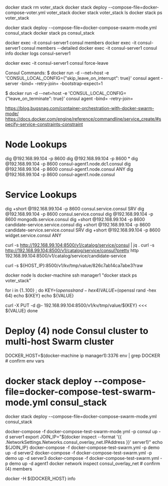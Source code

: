docker stack rm voter_stack
docker stack deploy --compose-file=docker-compose-voter.yml voter_stack
docker stack voter_stack ls
docker stack ps voter_stack


docker stack deploy --compose-file=docker-compose-swarm-mode.yml consul_stack
docker stack ps consul_stack

docker exec -it consul-server1 consul members
docker exec -it consul-server1 consul members --detailed
docker exec -it consul-server1 consul info
docker logs consul-server1

docker exec -it consul-server1 consul force-leave <node>


Consul Commands:
$ docker run -d --net=host -e 'CONSUL_LOCAL_CONFIG={"skip_leave_on_interrupt": true}' consul agent -server -bind=<external ip> -retry-join=<root agent ip> -bootstrap-expect=1

$  docker run -d --net=host -e 'CONSUL_LOCAL_CONFIG={"leave_on_terminate": true}' consul agent -bind=<external ip> -retry-join=<root agent ip>


https://blog.bugsnag.com/container-orchestration-with-docker-swarm-mode/
https://docs.docker.com/engine/reference/commandline/service_create/#specify-service-constraints-constraint

Node Lookups
============
dig @192.168.99.104 -p 8600
dig @192.168.99.104 -p 8600 *
dig @192.168.99.104 -p 8600 consul-agent1.node.dc1.consul
dig @192.168.99.104 -p 8600 consul-agent1.node.consul ANY
dig @192.168.99.104 -p 8600 consul-agent1.node.consul

Service Lookups
===============
dig +short @192.168.99.104 -p 8600 consul.service.consul SRV
dig @192.168.99.104 -p 8600 consul.service.consul
dig @192.168.99.104 -p 8600 mongodb.service.consul
dig +short @192.168.99.104 -p 8600 candidate-service.service.consul
dig +short @192.168.99.104 -p 8600 candidate-service.service.consul SRV
dig +short @192.168.99.104 -p 8600 widget.service.consul ANY

curl -s http://192.168.99.104:8500/v1/catalog/service/consul | jq .
curl -s http://192.168.99.104:8500/v1/catalog/service/consul?pretty
http 192.168.99.104:8500/v1/catalog/service/candidate-service

curl -s ${HOST_IP}:8500/v1/kv/tmp/value/826c7ab14ca7abe3?raw


docker node ls
docker-machine ssh manager1 "docker stack ps voter_stack"

for i in {1..100} ; do
  KEY=$(openssl rand -hex 4)
  VALUE=$(openssl rand -hex 64)
  echo ${KEY}
  echo ${VALUE}

  curl -X PUT -d @- 192.168.99.104:8500/v1/kv/tmp/value/${KEY} <<< ${VALUE}
done



# Deploy (4) node Consul cluster to multi-host Swarm cluster
DOCKER_HOST=$(docker-machine ip manager1):3376
env | grep DOCKER # confirm env vars

# docker stack deploy --compose-file=docker-compose-test-swarm-mode.yml consul_stack
docker stack deploy --compose-file=docker-compose-swarm-mode.yml consul_stack

docker-compose -f docker-compose-test-swarm-mode.yml -p consul up -d server1
export JOIN_IP="$(docker inspect --format '{{ .NetworkSettings.Networks.consul_overlay_net.IPAddress }}' server1)"
echo ${JOIN_IP}
docker-compose -f docker-compose-test-swarm.yml -p demo up -d server2
docker-compose -f docker-compose-test-swarm.yml -p demo up -d server3
docker-compose -f docker-compose-test-swarm.yml -p demo up -d agent1
docker network inspect consul_overlay_net # confirm (4) members


docker -H ${DOCKER_HOST} info
